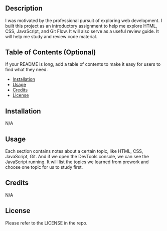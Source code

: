 # <Your-Project-Title>

## Description

I was motivated by the professional pursuit of exploring web development. I built this project as an introductory assignment to help me explore HTML, CSS, JavaScript, and Git Flow. It will also serve as a useful review guide. It will help me study and review code material. 

## Table of Contents (Optional)

If your README is long, add a table of contents to make it easy for users to find what they need.

- [Installation](#installation)
- [Usage](#usage)
- [Credits](#credits)
- [License](#license)

## Installation

N/A

## Usage

Each section contains notes about a certain topic, like HTML, CSS, JavaScript, Git. And if we open the DevTools console, we can see the JavaScript running. It will list the topics we learned from prework and choose one topic for us to study first.

## Credits

N/A

## License

Please refer to the LICENSE in the repo.